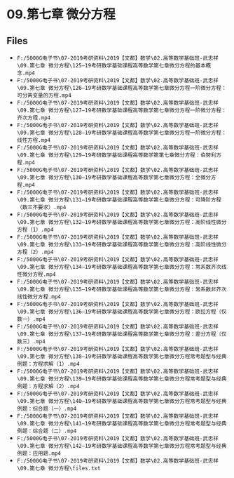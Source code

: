 # 09.第七章 微分方程

## Files

- `F:/5000G电子书\07-2019考研资料\2019【文都】数学\02.高等数学基础班-武忠祥\09.第七章 微分方程\125—19考研数学基础课程高等数学第七章微分方程的基本概念.mp4`
- `F:/5000G电子书\07-2019考研资料\2019【文都】数学\02.高等数学基础班-武忠祥\09.第七章 微分方程\126—19考研数学基础课程高等数学第七章微分方程一阶微分方程：可分离变量的方程.mp4`
- `F:/5000G电子书\07-2019考研资料\2019【文都】数学\02.高等数学基础班-武忠祥\09.第七章 微分方程\127—19考研数学基础课程高等数学第七章微分方程一阶微分方程：齐次方程.mp4`
- `F:/5000G电子书\07-2019考研资料\2019【文都】数学\02.高等数学基础班-武忠祥\09.第七章 微分方程\128—19考研数学基础课程高等数学第七章微分方程一阶微分方程：线性方程.mp4`
- `F:/5000G电子书\07-2019考研资料\2019【文都】数学\02.高等数学基础班-武忠祥\09.第七章 微分方程\129—19考研数学基础课程高等数学第第七章微分方程：伯努利方程.mp4`
- `F:/5000G电子书\07-2019考研资料\2019【文都】数学\02.高等数学基础班-武忠祥\09.第七章 微分方程\130—19考研数学基础课程高等数学第七章微分方程：全微分方程.mp4`
- `F:/5000G电子书\07-2019考研资料\2019【文都】数学\02.高等数学基础班-武忠祥\09.第七章 微分方程\131—19考研数学基础课程高等数学第七章微分方程：可降阶方程（数三不要求）.mp4`
- `F:/5000G电子书\07-2019考研资料\2019【文都】数学\02.高等数学基础班-武忠祥\09.第七章 微分方程\132—19考研数学基础课程高等数学第七章微分方程：高阶线性微分方程（1）.mp4`
- `F:/5000G电子书\07-2019考研资料\2019【文都】数学\02.高等数学基础班-武忠祥\09.第七章 微分方程\133—19考研数学基础课程高等数学第七章微分方程：高阶线性微分方程（2）.mp4`
- `F:/5000G电子书\07-2019考研资料\2019【文都】数学\02.高等数学基础班-武忠祥\09.第七章 微分方程\134—19考研数学基础课程高等数学第七章微分方程：常系数齐次线性微分方程.mp4`
- `F:/5000G电子书\07-2019考研资料\2019【文都】数学\02.高等数学基础班-武忠祥\09.第七章 微分方程\135—19考研数学基础课程高等数学第七章微分方程：常系数非齐次线性微分方程.mp4`
- `F:/5000G电子书\07-2019考研资料\2019【文都】数学\02.高等数学基础班-武忠祥\09.第七章 微分方程\136—19考研数学基础课程高等数学第七章微分方程：欧拉方程（仅数一）.mp4`
- `F:/5000G电子书\07-2019考研资料\2019【文都】数学\02.高等数学基础班-武忠祥\09.第七章 微分方程\137—19考研数学基础课程高等数学第七章微分方程：差分方程（仅数三）.mp4`
- `F:/5000G电子书\07-2019考研资料\2019【文都】数学\02.高等数学基础班-武忠祥\09.第七章 微分方程\138—19考研数学基础课程高等数学第七章微分方程常考题型与经典例题：方程求解（1）.mp4`
- `F:/5000G电子书\07-2019考研资料\2019【文都】数学\02.高等数学基础班-武忠祥\09.第七章 微分方程\139—19考研数学基础课程高等数学第七章微分方程常考题型与经典例题：方程求解（2）.mp4`
- `F:/5000G电子书\07-2019考研资料\2019【文都】数学\02.高等数学基础班-武忠祥\09.第七章 微分方程\140—19考研数学基础课程高等数学第七章微分方程常考题型与经典例题：综合题（一）.mp4`
- `F:/5000G电子书\07-2019考研资料\2019【文都】数学\02.高等数学基础班-武忠祥\09.第七章 微分方程\141—19考研数学基础课程高等数学第七章微分方程常考题型与经典例题：综合题（二）.mp4`
- `F:/5000G电子书\07-2019考研资料\2019【文都】数学\02.高等数学基础班-武忠祥\09.第七章 微分方程\142—19考研数学基础课程高等数学第七章微分方程常考题型与经典例题：应用题.mp4`
- `F:/5000G电子书\07-2019考研资料\2019【文都】数学\02.高等数学基础班-武忠祥\09.第七章 微分方程\files.txt`
